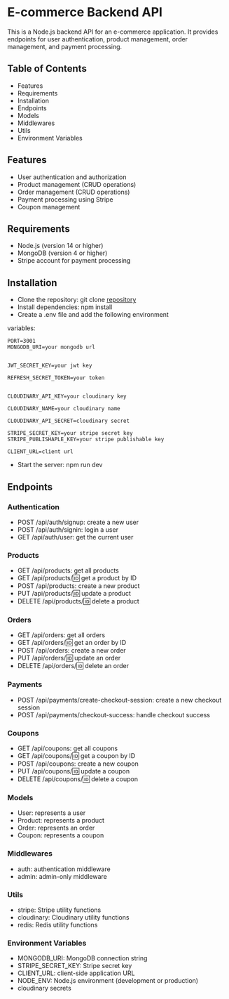 # E-commerce Backend API

This is a Node.js backend API for an e-commerce application. It provides endpoints for user authentication, product management, order management, and payment processing.

## Table of Contents

- Features
- Requirements
- Installation
- Endpoints
- Models
- Middlewares
- Utils
- Environment Variables

## Features

- User authentication and authorization
- Product management (CRUD operations)
- Order management (CRUD operations)
- Payment processing using Stripe
- Coupon management

## Requirements

- Node.js (version 14 or higher)
- MongoDB (version 4 or higher)
- Stripe account for payment processing

## Installation

- Clone the repository: git clone [repository](https://github.com/Chinokoo/ecommerce-web-app)
- Install dependencies: npm install
- Create a .env file and add the following environment

variables:

```
PORT=3001
MONGODB_URI=your mongodb url


JWT_SECRET_KEY=your jwt key

REFRESH_SECRET_TOKEN=your token


CLOUDINARY_API_KEY=your cloudinary key

CLOUDINARY_NAME=your cloudinary name

CLOUDINARY_API_SECRET=cloudinary secret

STRIPE_SECRET_KEY=your stripe secret key
STRIPE_PUBLISHAPLE_KEY=your stripe publishable key

CLIENT_URL=client url

```

- Start the server: npm run dev

## Endpoints

### Authentication

- POST /api/auth/signup: create a new user
- POST /api/auth/signin: login a user
- GET /api/auth/user: get the current user

### Products

- GET /api/products: get all products
- GET /api/products/:id: get a product by ID
- POST /api/products: create a new product
- PUT /api/products/:id: update a product
- DELETE /api/products/:id: delete a product

### Orders

- GET /api/orders: get all orders
- GET /api/orders/:id: get an order by ID
- POST /api/orders: create a new order
- PUT /api/orders/:id: update an order
- DELETE /api/orders/:id: delete an order

### Payments

- POST /api/payments/create-checkout-session: create a new checkout session
- POST /api/payments/checkout-success: handle checkout success

### Coupons

- GET /api/coupons: get all coupons
- GET /api/coupons/:id: get a coupon by ID
- POST /api/coupons: create a new coupon
- PUT /api/coupons/:id: update a coupon
- DELETE /api/coupons/:id: delete a coupon

### Models

- User: represents a user
- Product: represents a product
- Order: represents an order
- Coupon: represents a coupon

### Middlewares

- auth: authentication middleware
- admin: admin-only middleware

### Utils

- stripe: Stripe utility functions
- cloudinary: Cloudinary utility functions
- redis: Redis utility functions

### Environment Variables

- MONGODB_URI: MongoDB connection string
- STRIPE_SECRET_KEY: Stripe secret key
- CLIENT_URL: client-side application URL
- NODE_ENV: Node.js environment (development or production)
- cloudinary secrets
